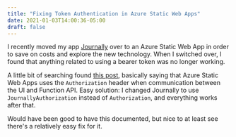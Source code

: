 ```yaml
---
title: "Fixing Token Authentication in Azure Static Web Apps"
date: 2021-01-03T14:00:36-05:00
draft: false
---
```


I recently moved my app [Journally](https://www.journally.io/) over to an Azure
Static Web App in order to save on costs and explore the new technology. When I
switched over, I found that anything related to using a bearer token was no
longer working.

A little bit of searching found [this post](https://github.com/Azure/static-web-apps/issues/34),
basically saying that Azure Static Web Apps uses the `Authorization` header when
communication between the UI and Function API. Easy solution: I changed Journally
to use `JournallyAuthorization` instead of `Authorization`, and everything works
after that.

Would have been good to have this documented, but nice to at least see there's a
relatively easy fix for it.